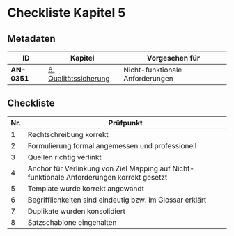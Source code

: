 # Checkliste Kapitel 5

## Metadaten
| ID | Kapitel | Vorgesehen für |
|---|---|---|
| <a name="AN-0351">**AN-0351**</a> | [8. Qualitätssicherung](../lastenheft/08.-qualitaetssicherung.md) | Nicht-funktionale Anforderungen |

## Checkliste
| Nr\. | Prüfpunkt |
|---|---|
|  1 | Rechtschreibung korrekt |
|  2 | Formulierung formal angemessen und professionell |
|  3 | Quellen richtig verlinkt |
|  4 | Anchor für Verlinkung von Ziel Mapping auf Nicht-funktionale Anforderungen korrekt gesetzt |
|  5 | Template wurde korrekt angewandt |
|  6 | Begrifflichkeiten sind eindeutig bzw. im Glossar erklärt |
|  7 | Duplikate wurden konsolidiert |
|  8 | Satzschablone eingehalten |